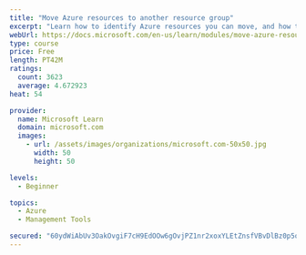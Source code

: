 ```yaml
---
title: "Move Azure resources to another resource group"
excerpt: "Learn how to identify Azure resources you can move, and how to move them to a new resource group."
webUrl: https://docs.microsoft.com/en-us/learn/modules/move-azure-resources-another-resource-group/
type: course
price: Free
length: PT42M
ratings:
  count: 3623
  average: 4.672923
heat: 54

provider:
  name: Microsoft Learn
  domain: microsoft.com
  images:
    - url: /assets/images/organizations/microsoft.com-50x50.jpg
      width: 50
      height: 50

levels:
  - Beginner

topics:
  - Azure
  - Management Tools

secured: "60ydWiAbUv3OakOvgiF7cH9EdOOw6gOvjPZ1nr2xoxYLEtZnsfVBvDlBz0p5oqjX/UFFltePl8Z+v6oTC5eS3VOzJ/LeJSJ/E6TqEP/f4gJ96sxZ3BYY+q8WQxikcJwF7KySUHrkvb7WYsQ+WSoJ/DzlQHrO7d9Fqp8iNkcxN2JYSF9jIRgkB9tFzTQfGQfXRzJYBdoCdoNXnhAdisCRVWnMAbVoWoS2JfNFbNG9a3rrmGEdmhH62yI51SIDYUdVffrzaQydfvDwuJzZ/qWZHBVHZrIYyrP7Jz+Atyq1lXGYu2IfhXkQ2gMTLb1fk0nNJKeCvaLW5qhuSG/4/BSuSaSZ7gg7f4XHVC9bJRzJcTcwvGeA7oyhKfSOXttNPLRiorsEfyOkuj55tk3uf78BMFfpg5HzkP9YZq0R3/dIMB4=;5Pzsgn6QEK65byjIsMNveQ=="
---
```


